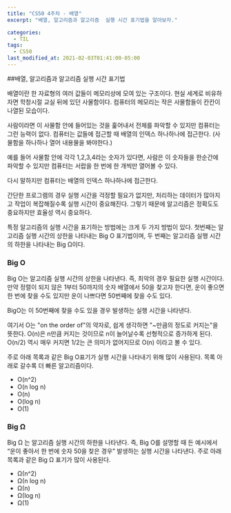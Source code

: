 ```yaml
---
title: "CS50 4주차 - 배열"
excerpt: "배열, 알고리즘과 알고리즘  실행 시간 표기법을 알아보자."

categories:
  - TIL
tags:
  - CS50
last_modified_at: 2021-02-03T01:41:00-05:00
---
```


##배열, 알고리즘과 알고리즘 실행 시간 표기법


배열이란 한 자료형의 여러 값들이 메모리상에 모여 있는 구조이다. 
현실 세계로 비유하자면 학창시절 교실 뒤에 있던 사물함이다. 컴퓨터의 메모리는 작은 사물함들이 칸칸이 나열된 모습이다.

사람이라면 이 사물함 안에 들어있는 것을 훑어내서 전체를 파악할 수 있지만 컴퓨터는 그런 능력이 없다. 컴퓨터는 값들에 접근할 때 배열의 인덱스 하나하나에 접근한다. (사물함을 하나하나 열어 내용물을 봐야한다.)

예를 들어 사물함 안에 각각 1,2,3,4라는 숫자가 있다면, 사람은 이 숫자들을 한순간에 파악할 수 있지만 컴퓨터는 서랍을 한 번에 한 개씩만 열어볼 수 있다.

다시 말하지만 컴퓨터는 배열의 인덱스 하나하나에 접근한다. 


간단한 프로그램의 경우 실행 시간을 걱정할 필요가 없지만, 처리하는 데이터가 많아지고 작업이 복잡해질수록 실행 시간이 중요해진다. 그렇기 때문에 알고리즘은 정확도도 중요하지만 효율성 역시 중요하다. 

특정 알고리즘의 실행 시간을 표기하는 방법에는 크게 두 가지 방법이 있다. 
첫번째는 알고리즘 실행 시간의 상한을 나타내는 Big O 표기법이며, 두 번째는 알고리즘 실행 시간의 하한을 나타내는  Big Ω이다.



### Big O


Big O는 알고리즘 실행 시간의 상한을 나타낸다. 즉, 최악의 경우 필요한 실행 시간이다.
만약 정렬이 되지 않은 1부터 50까지의 숫자 배열에서 50을 찾고자 한다면, 운이 좋으면 한 번에 찾을 수도 있지만 운이 나쁘다면 50번째에 찾을 수도 있다. 

BigO는 이 50번째에 찾을 수도 있을 경우 발생하는 실행 시간을 나타낸다.


여기서 O는 "on the order of"의 약자로, 쉽게 생각하면 "~만큼의 정도로 커지는"을 뜻한다. O(n)은 n만큼 커지는 것이므로 n이 늘어날수록 선형적으로 증가하게 된다. O(n/2) 역시 매우 커지면 1/2는 큰 의미가 없어지므로 O(n) 이라고 볼 수 있다.

주로 아래 목록과 같은 Big O표기가 실행 시간을 나타내기 위해 많이 사용된다. 목록 아래로 갈수록 더 빠른 알고리즘이다.


+ O(n^2)
+ O(n log n)
+ O(n)
+ O(log n)
+ O(1)


### Big Ω


Big Ω 는 알고리즘 실행 시간의 하한을 나타낸다. 즉, Big O를 설명할 때 든 예시에서 “운이 좋아서 한 번에 숫자 50을 찾은 경우” 발생하는 실행 시간을 나타낸다. 
주로 아래 목록과 같은  Big Ω 표기가 많이 사용된다.


+ Ω(n^2)
+ Ω(n log n)
+ Ω(n)
+ Ω(log n)
+ Ω(1) 


